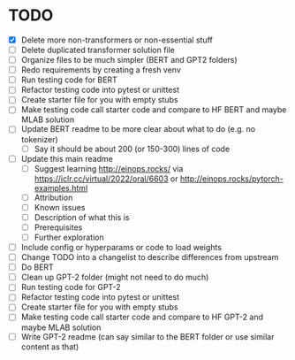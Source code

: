 
# TODO
- [X] Delete more non-transformers or non-essential stuff
- [ ] Delete duplicated transformer solution file
- [ ] Organize files to be much simpler (BERT and GPT2 folders)
- [ ] Redo requirements by creating a fresh venv
- [ ] Run testing code for BERT
- [ ] Refactor testing code into pytest or unittest
- [ ] Create starter file for you with empty stubs
- [ ] Make testing code call starter code and compare to HF BERT and maybe MLAB solution
- [ ] Update BERT readme to be more clear about what to do (e.g. no tokenizer) 
    - [ ] Say it should be about 200 (or 150-300) lines of code
- [ ] Update this main readme
    - [ ] Suggest learning http://einops.rocks/ via https://iclr.cc/virtual/2022/oral/6603 or http://einops.rocks/pytorch-examples.html
    - [ ] Attribution
    - [ ] Known issues
    - [ ] Description of what this is
    - [ ] Prerequisites
    - [ ] Further exploration
- [ ] Include config or hyperparams or code to load weights
- [ ] Change TODO into a changelist to describe differences from upstream
- [ ] Do BERT
- [ ] Clean up GPT-2 folder (might not need to do much)
- [ ] Run testing code for GPT-2
- [ ] Refactor testing code into pytest or unittest
- [ ] Create starter file for you with empty stubs
- [ ] Make testing code call starter code and compare to HF GPT-2 and maybe MLAB solution
- [ ] Write GPT-2 readme (can say similar to the BERT folder or use similar content as that)
